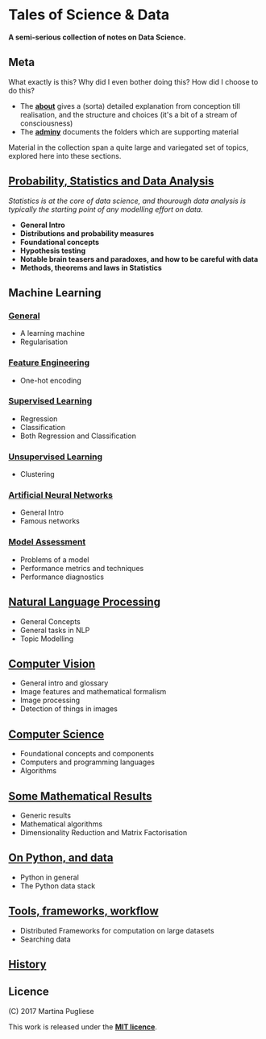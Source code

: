 # Tales of Science & Data

**A semi-serious collection of notes on Data Science.**


## Meta
 
What exactly is this? Why did I even bother doing this? How did I choose to do this?

* The [**about**](about.md) gives a (sorta) detailed explanation from conception till realisation, and the structure and choices (it's a bit of a stream of consciousness)
* The [**adminy**](adminy.md) documents the folders which are supporting material

Material in the collection span a quite large and variegated set of topics, explored here into these sections. 

## [Probability, Statistics and Data Analysis](prob-stats-data-analysis/README.md)

*Statistics is at the core of data science, and thourough data analysis is typically the starting point of any modelling effort on data.*

* **General Intro**
* **Distributions and probability measures**
* **Foundational concepts**
* **Hypothesis testing**
* **Notable brain teasers and paradoxes, and how to be careful with data**
* **Methods, theorems and laws in Statistics**

## Machine Learning

### [General](ml-general/README.md)

* A learning machine
* Regularisation

### [Feature Engineering](feat-eng/README.md)

* One-hot encoding

### [Supervised Learning](supervised-learning/README.md)

* Regression
* Classification
* Both Regression and Classification

### [Unsupervised Learning](unsupervised-learning/README.md)

* Clustering

### [Artificial Neural Networks](neural-nets/README.md)

* General Intro
* Famous networks


### [Model Assessment](model-assessment/README.md)

* Problems of a model
* Performance metrics and techniques
* Performance diagnostics

## [Natural Language Processing](nlp/README.md)

* General Concepts
* General tasks in NLP
* Topic Modelling


## [Computer Vision](cv/README.md)

* General intro and glossary
* Image features and mathematical formalism
* Image processing
* Detection of things in images


## [Computer Science](cs/README.md)

* Foundational concepts and components
* Computers and programming languages
* Algorithms


## [Some Mathematical Results](maths/README.md)

* Generic results
* Mathematical algorithms
* Dimensionality Reduction and Matrix Factorisation


## [On Python, and data](python/README.md)

* Python in general
* The Python data stack


## [Tools, frameworks, workflow](tools/README.md)

* Distributed Frameworks for computation on large datasets
* Searching data


## [History](history/README.md)


## Licence

(C) 2017 Martina Pugliese

This work is released under the [**MIT licence**](https://opensource.org/licenses/MIT).
